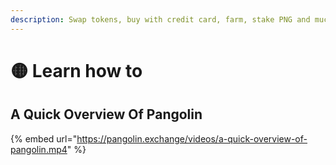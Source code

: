 ```yaml
---
description: Swap tokens, buy with credit card, farm, stake PNG and much more
---
```


# 🟡 Learn how to

## A Quick Overview Of Pangolin

{% embed url="https://pangolin.exchange/videos/a-quick-overview-of-pangolin.mp4" %}

